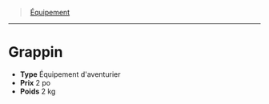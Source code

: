 ﻿---
!EquipmentItem
Type: Équipement d'aventurier
Price: 2 po
Weight: 2 kg
Id: equipment_hd.md#grappin
ParentLink: equipment_hd.md#Équipement
Name: Grappin
ParentName: Équipement
NameLevel: 1
Attributes:
  Name: Grappin
  Markdown: >+
    # <!--Name-->Grappin<!--/Name-->


    - **Type** <!--Type-->Équipement d'aventurier<!--/Type-->

    - **Prix** <!--Price-->2 po<!--/Price-->

    - **Poids** <!--Weight-->2 kg<!--/Weight-->

  Type: Équipement d'aventurier
  Price: 2 po
  Weight: 2 kg
AttributesDictionary: >+
  Name: Grappin

  Markdown: >+

    # <!--Name-->Grappin<!--/Name-->





    - **Type** <!--Type-->Équipement d'aventurier<!--/Type-->



    - **Prix** <!--Price-->2 po<!--/Price-->



    - **Poids** <!--Weight-->2 kg<!--/Weight-->



  Type: Équipement d'aventurier

  Price: 2 po

  Weight: 2 kg

---
> [Équipement](hd_equipment.md)

---

# Grappin

- **Type** Équipement d'aventurier
- **Prix** 2 po
- **Poids** 2 kg

